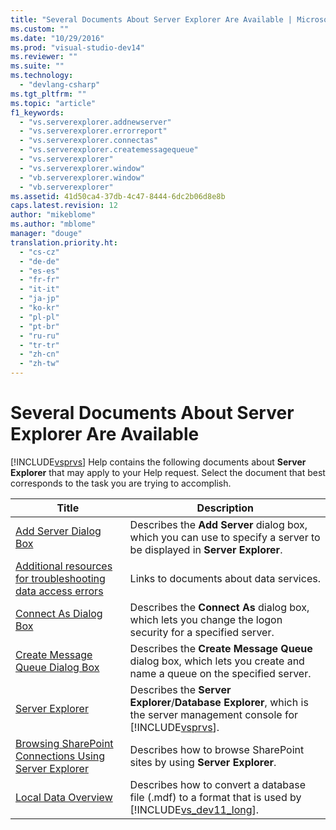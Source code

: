 ```yaml
---
title: "Several Documents About Server Explorer Are Available | Microsoft Docs"
ms.custom: ""
ms.date: "10/29/2016"
ms.prod: "visual-studio-dev14"
ms.reviewer: ""
ms.suite: ""
ms.technology: 
  - "devlang-csharp"
ms.tgt_pltfrm: ""
ms.topic: "article"
f1_keywords: 
  - "vs.serverexplorer.addnewserver"
  - "vs.serverexplorer.errorreport"
  - "vs.serverexplorer.connectas"
  - "vs.serverexplorer.createmessagequeue"
  - "vs.serverexplorer"
  - "vs.serverexplorer.window"
  - "vb.serverexplorer.window"
  - "vb.serverexplorer"
ms.assetid: 41d50ca4-37db-4c47-8444-6dc2b06d8e8b
caps.latest.revision: 12
author: "mikeblome"
ms.author: "mblome"
manager: "douge"
translation.priority.ht: 
  - "cs-cz"
  - "de-de"
  - "es-es"
  - "fr-fr"
  - "it-it"
  - "ja-jp"
  - "ko-kr"
  - "pl-pl"
  - "pt-br"
  - "ru-ru"
  - "tr-tr"
  - "zh-cn"
  - "zh-tw"
---
```

# Several Documents About Server Explorer Are Available
[!INCLUDE[vsprvs](../code-quality/includes/vsprvs_md.md)] Help contains the following documents about **Server Explorer** that may apply to your Help request. Select the document that best corresponds to the task you are trying to accomplish.  
  
|Title|Description|  
|-----------|-----------------|  
|[Add Server Dialog Box](../Topic/Add%20Server%20Dialog%20Box.md)|Describes the **Add Server** dialog box, which you can use to specify a server to be displayed in **Server Explorer**.|  
|[Additional resources for troubleshooting data access errors](../data-tools/additional-resources-for-troubleshooting-data-access-errors.md)|Links to documents about data services.|  
|[Connect As Dialog Box](../Topic/Connect%20As%20Dialog%20Box.md)|Describes the **Connect As** dialog box, which lets you change the logon security for a specified server.|  
|[Create Message Queue Dialog Box](../Topic/Create%20Message%20Queue%20Dialog%20Box.md)|Describes the **Create Message Queue** dialog box, which lets you create and name a queue on the specified server.|  
|[Server Explorer](../Topic/Server%20Explorer.md)|Describes the **Server Explorer**/**Database Explorer**, which is the server management console for [!INCLUDE[vsprvs](../code-quality/includes/vsprvs_md.md)].|  
|[Browsing SharePoint Connections Using Server Explorer](/office-dev/office-dev/browsing-sharepoint-connections-using-server-explorer)|Describes how to browse SharePoint sites by using **Server Explorer**.|  
|[Local Data Overview](../data-tools/local-data-overview.md)|Describes how to convert a database file (.mdf) to a format that is used by [!INCLUDE[vs_dev11_long](../data-tools/includes/vs_dev11_long_md.md)].|